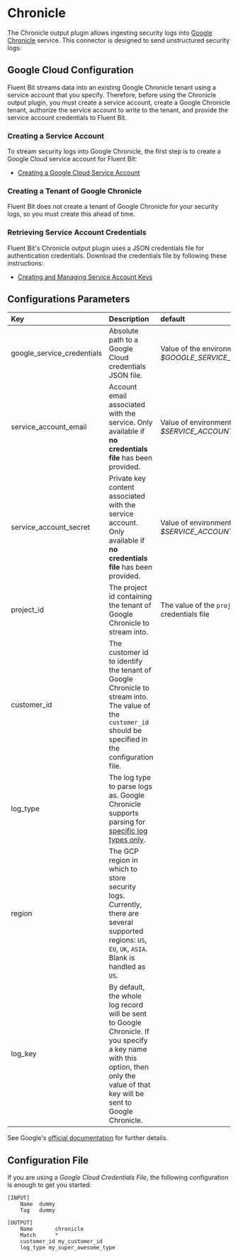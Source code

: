 # Chronicle

The Chronicle output plugin allows ingesting security logs into [Google Chronicle](https://chronicle.security/) service. This connector is designed to send unstructured security logs.

## Google Cloud Configuration

Fluent Bit streams data into an existing Google Chronicle tenant using a service account that you specify. Therefore, before using the Chronicle output plugin, you must create a service account, create a Google Chronicle tenant, authorize the service account to write to the tenant, and provide the service account credentials to Fluent Bit.

### Creating a Service Account

To stream security logs into Google Chronicle, the first step is to create a Google Cloud service account for Fluent Bit:

* [Creating a Google Cloud Service Account](https://cloud.google.com/iam/docs/creating-managing-service-accounts)

### Creating a Tenant of Google Chronicle

Fluent Bit does not create a tenant of Google Chronicle for your security logs, so you must create this ahead of time.

### Retrieving Service Account Credentials

Fluent Bit's Chronicle output plugin uses a JSON credentials file for authentication credentials. Download the credentials file by following these instructions:

* [Creating and Managing Service Account Keys](https://cloud.google.com/iam/docs/creating-managing-service-account-keys)

## Configurations Parameters

| Key | Description | default |
| :--- | :--- | :--- |
| google\_service\_credentials | Absolute path to a Google Cloud credentials JSON file. | Value of the environment variable _$GOOGLE\_SERVICE\_CREDENTIALS_ |
| service\_account\_email | Account email associated with the service. Only available if **no credentials file** has been provided. | Value of environment variable _$SERVICE\_ACCOUNT\_EMAIL_ |
| service\_account\_secret | Private key content associated with the service account. Only available if **no credentials file** has been provided. | Value of environment variable _$SERVICE\_ACCOUNT\_SECRET_ |
| project\_id | The project id containing the tenant of Google Chronicle to stream into. | The value of the `project_id` in the credentials file |
| customer\_id | The customer id to identify the tenant of Google Chronicle to stream into. The value of the `customer_id` should be specified in the configuration file. |  |
| log\_type | The log type to parse logs as. Google Chronicle supports parsing for [specific log types only](https://cloud.google.com/chronicle/docs/ingestion/parser-list/supported-default-parsers). |  |
| region | The GCP region in which to store security logs. Currently, there are several supported regions: `US`, `EU`, `UK`, `ASIA`. Blank is handled as `US`.   |  |
| log\_key | By default, the whole log record will be sent to Google Chronicle. If you specify a key name with this option, then only the value of that key will be sent to Google Chronicle. | |

See Google's [official documentation](https://cloud.google.com/chronicle/docs/reference/ingestion-api) for further details.

## Configuration File

If you are using a _Google Cloud Credentials File_, the following configuration is enough to get you started:

```text
[INPUT]
    Name  dummy
    Tag   dummy

[OUTPUT]
    Name       chronicle
    Match      *
    customer_id my_customer_id
    log_type my_super_awesome_type
```
